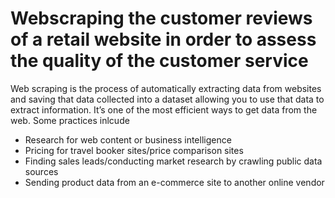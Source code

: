 # Webscraping the customer reviews of a retail website in order to assess the quality of the customer service
Web scraping is the process of automatically extracting data from websites and saving that data collected into a dataset allowing you to use that data to extract information. It’s one of the most efficient ways to get data from the web. Some practices inlcude

* Research for web content or business intelligence
* Pricing for travel booker sites/price comparison sites
* Finding sales leads/conducting market research by crawling public data sources
* Sending product data from an e-commerce site to another online vendor
